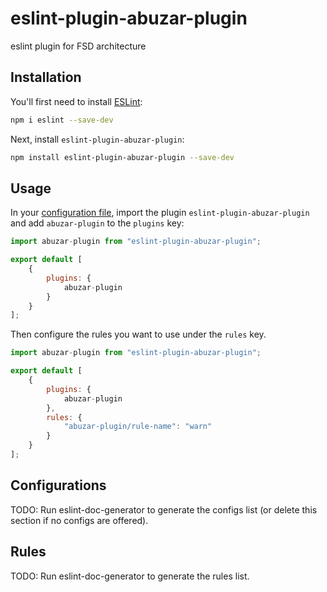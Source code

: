 # eslint-plugin-abuzar-plugin

eslint plugin for FSD architecture

## Installation

You'll first need to install [ESLint](https://eslint.org/):

```sh
npm i eslint --save-dev
```

Next, install `eslint-plugin-abuzar-plugin`:

```sh
npm install eslint-plugin-abuzar-plugin --save-dev
```

## Usage

In your [configuration file](https://eslint.org/docs/latest/use/configure/configuration-files#configuration-file), import the plugin `eslint-plugin-abuzar-plugin` and add `abuzar-plugin` to the `plugins` key:

```js
import abuzar-plugin from "eslint-plugin-abuzar-plugin";

export default [
    {
        plugins: {
            abuzar-plugin
        }
    }
];
```


Then configure the rules you want to use under the `rules` key.

```js
import abuzar-plugin from "eslint-plugin-abuzar-plugin";

export default [
    {
        plugins: {
            abuzar-plugin
        },
        rules: {
            "abuzar-plugin/rule-name": "warn"
        }
    }
];
```



## Configurations

<!-- begin auto-generated configs list -->
TODO: Run eslint-doc-generator to generate the configs list (or delete this section if no configs are offered).
<!-- end auto-generated configs list -->



## Rules

<!-- begin auto-generated rules list -->
TODO: Run eslint-doc-generator to generate the rules list.
<!-- end auto-generated rules list -->


